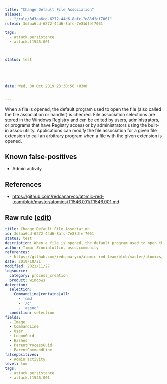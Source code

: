 ```yaml
---
title: "Change Default File Association"
aliases:
  - "/rule/3d3aa6cd-6272-44d6-8afc-7e88dfef7061"
ruleid: 3d3aa6cd-6272-44d6-8afc-7e88dfef7061

tags:
  - attack.persistence
  - attack.t1546.001



status: test





date: Wed, 30 Oct 2019 23:30:56 +0300


---
```


When a file is opened, the default program used to open the file (also called the file association or handler) is checked. File association selections are stored in the Windows Registry and can be edited by users, administrators, or programs that have Registry access or by administrators using the built-in assoc utility. Applications can modify the file association for a given file extension to call an arbitrary program when a file with the given extension is opened.

<!--more-->


## Known false-positives

* Admin activity



## References

* https://github.com/redcanaryco/atomic-red-team/blob/master/atomics/T1546.001/T1546.001.md


## Raw rule ([edit](https://github.com/SigmaHQ/sigma/edit/master/rules/windows/process_creation/proc_creation_win_change_default_file_association.yml))
```yaml
title: Change Default File Association
id: 3d3aa6cd-6272-44d6-8afc-7e88dfef7061
status: test
description: When a file is opened, the default program used to open the file (also called the file association or handler) is checked. File association selections are stored in the Windows Registry and can be edited by users, administrators, or programs that have Registry access or by administrators using the built-in assoc utility. Applications can modify the file association for a given file extension to call an arbitrary program when a file with the given extension is opened.
author: Timur Zinniatullin, oscd.community
references:
  - https://github.com/redcanaryco/atomic-red-team/blob/master/atomics/T1546.001/T1546.001.md
date: 2019/10/21
modified: 2021/11/27
logsource:
  category: process_creation
  product: windows
detection:
  selection:
    CommandLine|contains|all:
      - 'cmd'
      - '/c'
      - 'assoc'
  condition: selection
fields:
  - Image
  - CommandLine
  - User
  - LogonGuid
  - Hashes
  - ParentProcessGuid
  - ParentCommandLine
falsepositives:
  - Admin activity
level: low
tags:
  - attack.persistence
  - attack.t1546.001

```
